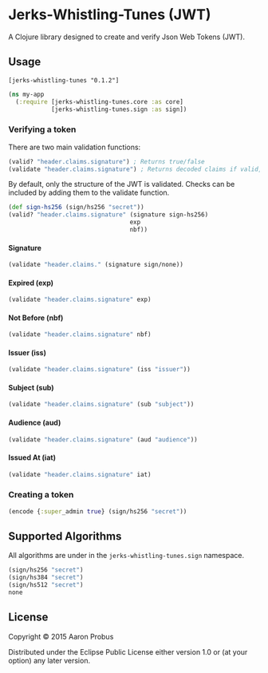 # Jerks-Whistling-Tunes (JWT)

A Clojure library designed to create and verify Json Web Tokens (JWT).

## Usage

`[jerks-whistling-tunes "0.1.2"]`

```clojure
(ns my-app
  (:require [jerks-whistling-tunes.core :as core]
            [jerks-whistling-tunes.sign :as sign])
```

### Verifying a token

There are two main validation functions:

```clojure
(valid? "header.claims.signature") ; Returns true/false
(validate "header.claims.signature") ; Returns decoded claims if valid, nil otherwise
```

By default, only the structure of the JWT is validated. Checks can be included
by adding them to the validate function.

```clojure
(def sign-hs256 (sign/hs256 "secret"))
(valid? "header.claims.signature" (signature sign-hs256)
                                  exp
                                  nbf))
```

#### Signature

```clojure
(validate "header.claims." (signature sign/none))
```

#### Expired (exp)

```clojure
(validate "header.claims.signature" exp)
```

#### Not Before (nbf)

```clojure
(validate "header.claims.signature" nbf)
```

#### Issuer (iss)

```clojure
(validate "header.claims.signature" (iss "issuer"))
```

#### Subject (sub)

```clojure
(validate "header.claims.signature" (sub "subject"))
```

#### Audience (aud)

```clojure
(validate "header.claims.signature" (aud "audience"))
```

#### Issued At (iat)

```clojure
(validate "header.claims.signature" iat)
```

### Creating a token

```clojure
(encode {:super_admin true} (sign/hs256 "secret"))
```

## Supported Algorithms

All algorithms are under in the `jerks-whistling-tunes.sign` namespace.

```clojure
(sign/hs256 "secret")
(sign/hs384 "secret")
(sign/hs512 "secret")
none
```

## License

Copyright © 2015 Aaron Probus

Distributed under the Eclipse Public License either version 1.0 or (at
your option) any later version.
